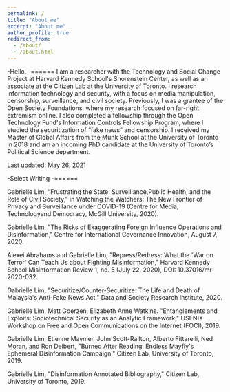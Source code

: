 ```yaml
---
permalink: /
title: "About me"
excerpt: "About me"
author_profile: true
redirect_from: 
  - /about/
  - /about.html
---
```

-Hello.
-======
I am a researcher with the Technology and Social Change Project at Harvard Kennedy School's Shorenstein Center, as well as an associate at the Citizen Lab at the University of Toronto. I research information technology and security, with a focus on media manipulation, censorship, surveillance, and civil society. Previously, I was a grantee of the Open Society Foundations, where my research focused on far-right extremism online. I also completed a fellowship through the Open Technology Fund's Information Controls Fellowship Program, where I studied the securitization of “fake news” and censorship. I received my Master of Global Affairs from the Munk School at the University of Toronto in 2018 and am an incoming PhD candidate at the University of Toronto’s Political Science department.

Last updated: May 26, 2021

-Select Writing
-======

Gabrielle Lim, “Frustrating the State: Surveillance,Public Health, and the Role of Civil Society,” in Watching the Watchers: The New Frontier of Privacy and Surveillance under COVID-19 (Centre for Media, Technologyand Democracy, McGill University, 2020).

Gabrielle Lim, "The Risks of Exaggerating Foreign Influence Operations and Disinformation," Centre for International Governance Innovation, August 7, 2020.

Alexei Abrahams and Gabrielle Lim, "Repress/Redress: What the 'War on Terror' Can Teach Us about Fighting Misinformation," Harvard Kennedy School Misinformation Review 1, no. 5 (July 22, 2020), DOI: 10.37016/mr-2020-032.

Gabrielle Lim, "Securitize/Counter-Securitize: The Life and Death of Malaysia's Anti-Fake News Act," Data and Society Research Institute, 2020.

Gabrielle Lim, Matt Goerzen, Elizabeth Anne Watkins. "Entanglements and Exploits: Sociotechnical Security as an Analytic Framework," USENIX Workshop on Free and Open Communications on the Internet (FOCI), 2019.

Gabrielle Lim, Etienne Maynier, John Scott-Railton, Alberto Fittarelli, Ned Moran, and Ron Deibert, "Burned After Reading: Endless Mayfly's Ephemeral Disinformation Campaign," Citizen Lab, University of Toronto, 2019.

Gabrielle Lim, "Disinformation Annotated Bibliography," Citizen Lab, University of Toronto, 2019.

